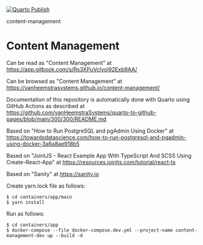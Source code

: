 [![Quarto Publish](https://github.com/vanHeemstraSystems/content-management/actions/workflows/publish.yml/badge.svg)](https://github.com/vanHeemstraSystems/content-management/actions/workflows/publish.yml)

content-management
# Content Management

Can be read as "Content Management" at https://app.gitbook.com/s/Rs3XPuVclvoj92Exb9AA/

Can be browsed as "Content Management" at https://vanheemstrasystems.github.io/content-management/

Documentation of this repository is automatically done with Quarto using GitHub Actions as described at https://github.com/vanHeemstraSystems/quarto-to-github-pages/blob/main/300/300/README.md

Based on "How to Run PostgreSQL and pgAdmin Using Docker" at https://towardsdatascience.com/how-to-run-postgresql-and-pgadmin-using-docker-3a6a8ae918b5

Based on "JointJS - React Example App With TypeScript And SCSS Using Create-React-App" at https://resources.jointjs.com/tutorial/react-ts

Based on "Sanity" at https://sanity.io

Create yarn.lock file as follows:

```
$ cd containers/app/main
$ yarn install
```

Run as follows:

```
$ cd containers/app
$ docker-compose --file docker-compose.dev.yml --project-name content-management-dev up --build -d
```
